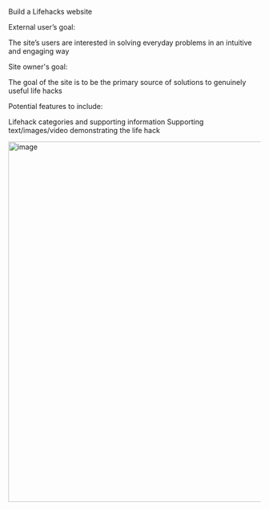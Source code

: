 Build a Lifehacks website

External user’s goal:

The site’s users are interested in solving everyday problems in an intuitive and engaging way

Site owner's goal:

The goal of the site is to be the primary source of solutions to genuinely useful life hacks

Potential features to include:

Lifehack categories and supporting information
Supporting text/images/video demonstrating the life hack


<img width="719" alt="image" src="https://github.com/annagabain/Project_1/blob/main/assets/wireframes/1025px%E2%80%8A%E2%80%94%E2%80%8A1200px_%20Desktops,%20large%20screens.png">

